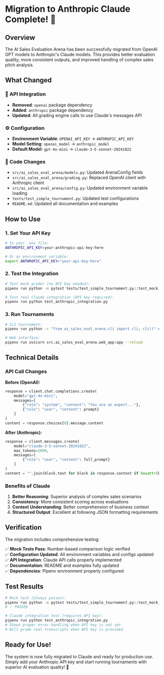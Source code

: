 # Migration to Anthropic Claude Complete! 🎉

## Overview

The AI Sales Evaluation Arena has been successfully migrated from OpenAI GPT models to Anthropic's Claude models. This provides better evaluation quality, more consistent outputs, and improved handling of complex sales pitch analysis.

## What Changed

### 🔄 API Integration
- **Removed**: `openai` package dependency
- **Added**: `anthropic` package dependency
- **Updated**: All grading engine calls to use Claude's messages API

### ⚙️ Configuration
- **Environment Variable**: `OPENAI_API_KEY` → `ANTHROPIC_API_KEY`
- **Model Setting**: `openai_model` → `anthropic_model`
- **Default Model**: `gpt-4o-mini` → `claude-3-5-sonnet-20241022`

### 📝 Code Changes
- `src/ai_sales_eval_arena/models.py`: Updated ArenaConfig fields
- `src/ai_sales_eval_arena/grading.py`: Replaced OpenAI client with Anthropic client
- `src/ai_sales_eval_arena/config.py`: Updated environment variable loading
- `tests/test_simple_tournament.py`: Updated test configurations
- `README.md`: Updated all documentation and examples

## How to Use

### 1. Set Your API Key
```bash
# In your .env file:
ANTHROPIC_API_KEY=your-anthropic-api-key-here

# Or as environment variable:
export ANTHROPIC_API_KEY="your-api-key-here"
```

### 2. Test the Integration
```bash
# Test mock grader (no API key needed):
pipenv run python -m pytest tests/test_simple_tournament.py::test_mock_grader_number_extraction -v

# Test real Claude integration (API key required):
pipenv run python test_anthropic_integration.py
```

### 3. Run Tournaments
```bash
# CLI tournament:
pipenv run python -c "from ai_sales_eval_arena.cli import cli; cli()" create-tournament --name "Claude Test"

# Web interface:
pipenv run uvicorn src.ai_sales_eval_arena.web_app:app --reload
```

## Technical Details

### API Call Changes
**Before (OpenAI):**
```python
response = client.chat.completions.create(
    model="gpt-4o-mini",
    messages=[
        {"role": "system", "content": "You are an expert..."},
        {"role": "user", "content": prompt}
    ]
)
content = response.choices[0].message.content
```

**After (Anthropic):**
```python
response = client.messages.create(
    model="claude-3-5-sonnet-20241022",
    max_tokens=2000,
    messages=[
        {"role": "user", "content": full_prompt}
    ]
)
content = "".join(block.text for block in response.content if hasattr(block, 'text'))
```

### Benefits of Claude
1. **Better Reasoning**: Superior analysis of complex sales scenarios
2. **Consistency**: More consistent scoring across evaluations
3. **Context Understanding**: Better comprehension of business context
4. **Structured Output**: Excellent at following JSON formatting requirements

## Verification

The migration includes comprehensive testing:

✅ **Mock Tests Pass**: Number-based comparison logic verified  
✅ **Configuration Updated**: All environment variables and configs updated  
✅ **API Integration**: Claude API calls properly implemented  
✅ **Documentation**: README and examples fully updated  
✅ **Dependencies**: Pipenv environment properly configured  

## Test Results

```bash
# Mock test (always passes):
pipenv run python -m pytest tests/test_simple_tournament.py::test_mock_grader_number_extraction -v
# ✅ PASSED

# Claude integration test (requires API key):
pipenv run python test_anthropic_integration.py
# Shows proper error handling when API key is not set
# Will grade real transcripts when API key is provided
```

## Ready for Use! 

The system is now fully migrated to Claude and ready for production use. Simply add your Anthropic API key and start running tournaments with superior AI evaluation quality! 🚀 